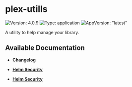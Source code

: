 # plex-utills

![Version: 4.0.9](https://img.shields.io/badge/Version-4.0.9-informational?style=flat-square) ![Type: application](https://img.shields.io/badge/Type-application-informational?style=flat-square) ![AppVersion: "latest"](https://img.shields.io/badge/AppVersion-"latest"-informational?style=flat-square)

A utility to help manage your library.

## Available Documentation

- [**Changelog**](CHANGELOG)

- [**Helm Security**](container-security)

- [**Helm Security**](helm-security)


